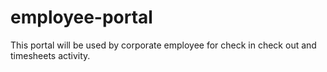 # employee-portal
This portal will be used by corporate employee for check in check out and timesheets activity.
